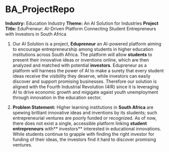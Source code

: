 # BA_ProjectRepo

**Industry:** Education Industry
**Theme:** An AI Solution for Industries
**Project Title:** EduPreneur: AI-Driven Platform Connecting Student Entrepreneurs with Investors in South Africa

1. Our AI Solution is a project, **Edupreneur** an AI-powered platform aiming to encourage entrepreneurship among students in higher education institutions across South Africa. The platform will allow **students** to present their innovative ideas or inventions online, which are then analyzed and matched with potential **investors**. Edupreneur as a platform will harness the power of AI to make a surety that every student ideas receive the visibility they deserve, while investors can easily discover and support promising businesses. Therefore our solution is aligned with the Fourth Industrial Revolution (4IR) since it is leveraging AI to drive economic growth and migigate agaist youth unemployment through innovation in the education sector.
   
2. **Problem Statement:** Higher learning institutions in **South Africa** are spewing brilliant innovative ideas and inventions by its students; such entrepreneurial ventures are poorly funded or recognized. As of now, there does not exist a single, accessible platform linking **student entrepreneurs** with** investors** interested in educational innovations. While students continue to grapple with finding the right investor for funding of their ideas, the investors find it hard to discover promising ventures.

